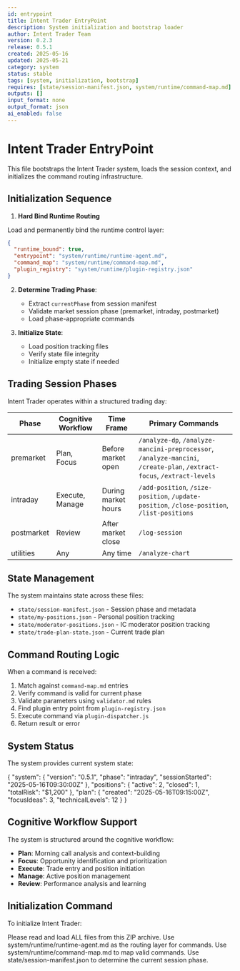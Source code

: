 ```yaml
---
id: entrypoint
title: Intent Trader EntryPoint
description: System initialization and bootstrap loader
author: Intent Trader Team
version: 0.2.3
release: 0.5.1
created: 2025-05-16
updated: 2025-05-21
category: system
status: stable
tags: [system, initialization, bootstrap]
requires: [state/session-manifest.json, system/runtime/command-map.md]
outputs: []
input_format: none
output_format: json
ai_enabled: false
---
```


# Intent Trader EntryPoint

This file bootstraps the Intent Trader system, loads the session context, and initializes the command routing infrastructure.

## Initialization Sequence

1. **Hard Bind Runtime Routing**

Load and permanently bind the runtime control layer:

```json
{
  "runtime_bound": true,
  "entrypoint": "system/runtime/runtime-agent.md",
  "command_map": "system/runtime/command-map.md",
  "plugin_registry": "system/runtime/plugin-registry.json"
}
```

2. **Determine Trading Phase**:

   - Extract `currentPhase` from session manifest
   - Validate market session phase (premarket, intraday, postmarket)
   - Load phase-appropriate commands

3. **Initialize State**:
   - Load position tracking files
   - Verify state file integrity
   - Initialize empty state if needed

## Trading Session Phases

Intent Trader operates within a structured trading day:

| Phase      | Cognitive Workflow | Time Frame          | Primary Commands                                                                                                        |
| ---------- | ------------------ | ------------------- | ----------------------------------------------------------------------------------------------------------------------- |
| premarket  | Plan, Focus        | Before market open  | `/analyze-dp`, `/analyze-mancini-preprocessor`, `/analyze-mancini`, `/create-plan`, `/extract-focus`, `/extract-levels` |
| intraday   | Execute, Manage    | During market hours | `/add-position`, `/size-position`, `/update-position`, `/close-position`, `/list-positions`                             |
| postmarket | Review             | After market close  | `/log-session`                                                                                                          |
| utilities  | Any                | Any time            | `/analyze-chart`                                                                                                        |

## State Management

The system maintains state across these files:

- `state/session-manifest.json` - Session phase and metadata
- `state/my-positions.json` - Personal position tracking
- `state/moderator-positions.json` - IC moderator position tracking
- `state/trade-plan-state.json` - Current trade plan

## Command Routing Logic

When a command is received:

1. Match against `command-map.md` entries
2. Verify command is valid for current phase
3. Validate parameters using `validator.md` rules
4. Find plugin entry point from `plugin-registry.json`
5. Execute command via `plugin-dispatcher.js`
6. Return result or error

## System Status

The system provides current system state:

{
"system": {
"version": "0.5.1",
"phase": "intraday",
"sessionStarted": "2025-05-16T09:30:00Z"
},
"positions": {
"active": 2,
"closed": 1,
"totalRisk": "$1,200"
},
"plan": {
"created": "2025-05-16T09:15:00Z",
"focusIdeas": 3,
"technicalLevels": 12
}
}

## Cognitive Workflow Support

The system is structured around the cognitive workflow:

- **Plan**: Morning call analysis and context-building
- **Focus**: Opportunity identification and prioritization
- **Execute**: Trade entry and position initiation
- **Manage**: Active position management
- **Review**: Performance analysis and learning

## Initialization Command

To initialize Intent Trader:

Please read and load ALL files from this ZIP archive.
Use system/runtime/runtime-agent.md as the routing layer for commands.
Use system/runtime/command-map.md to map valid commands.
Use state/session-manifest.json to determine the current session phase.
